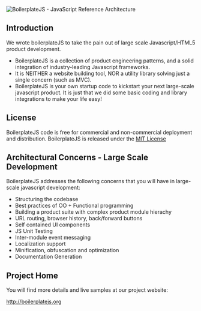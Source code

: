 ![BoilerplateJS - JavaScript Reference Architecture](https://github.com/hasith/bpjsweb/raw/master/images/logo.jpg)

## Introduction ##
We wrote boilerplateJS to take the pain out of large scale Javascript/HTML5 product development. 
* BoilerplateJS is a collection of product engineering patterns, and a solid integration of industry-leading Javascript frameworks.
* It is NEITHER a website building tool, NOR a utility library solving just a single concern (such as MVC). 
* BoilerplateJS is your own startup code to kickstart your next large-scale javascript product. It is just that we did some basic coding and library integrations to make your life easy!

## License ##
BoilerplateJS code is free for commercial and non-commercial deployment and distribution. BoilerplateJS is released under the [MIT License](http://www.opensource.org/licenses/mit-license.php)

## Architectural Concerns - Large Scale Development ##
BoilerplateJS addresses the following concerns that you will have in large-scale javascript development:
* Structuring the codebase
* Best practices of OO + Functional programming
* Building a product suite with complex product module hierachy
* URL routing, browser history, back/forward buttons
* Self contained UI components
* JS Unit Testing
* Inter-module event messaging
* Localization support
* Minification, obfuscation and optimization
* Documentation Generation

## Project Home ##
You will find more details and live samples at our project website:

http://boilerplatejs.org

